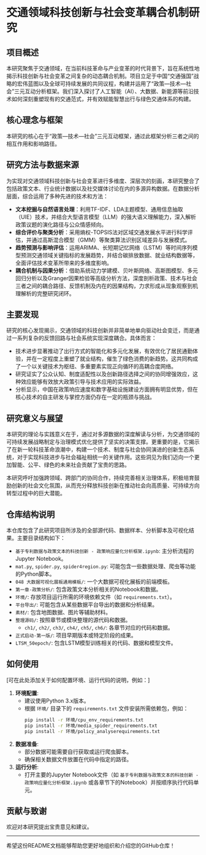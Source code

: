 # 交通领域科技创新与社会变革耦合机制研究

## 项目概述

本研究聚焦于交通领域，在当前科技革命与产业变革的时代背景下，旨在系统性地揭示科技创新与社会变革之间复杂的动态耦合机制。项目立足于中国“交通强国”战略的宏伟蓝图以及全球可持续发展的共同议程，构建并运用了“政策—技术—社会”三元互动分析框架。我们深入探讨了人工智能（AI）、大数据、新能源等前沿技术如何深刻重塑现有的交通范式，并有效赋能智慧出行与绿色交通体系的构建。

## 核心理念与框架

本研究的核心在于“政策—技术—社会”三元互动框架，通过此框架分析三者之间的相互作用和影响路径。

## 研究方法与数据来源

为实现对交通领域科技创新与社会变革进行多维度、深层次的刻画，本研究整合了包括政策文本、行业统计数据以及社交媒体讨论在内的多源异构数据。在数据分析层面，综合运用了多种先进的技术和方法：

*   **文本挖掘与自然语言处理**：利用TF-IDF、LDA主题模型、通用信息抽取（UIE）技术，并结合大型语言模型（LLM）的强大语义理解能力，深入解析政策议题的演化路径与公众情感倾向。
*   **综合评价与聚类分析**：采用熵权-TOPSIS法对区域交通发展水平进行科学评估，并通过高斯混合模型（GMM）等聚类算法识别区域差异与发展模式。
*   **趋势预测与影响评估**：运用ARIMA、长短期记忆网络（LSTM）等时间序列模型预测交通领域关键指标的发展趋势，并结合碳排放数据、就业结构数据等，全面评估技术变革所带来的多维度影响。
*   **耦合机制与因果分析**：借助系统动力学建模、贝叶斯网络、高斯图模型、多元回归分析以及Granger因果检验等高级分析方法，深度剖析政策、技术与社会三者之间的耦合路径、反馈机制及内在的因果结构，力求形成从现象观察到机理解析的完整研究闭环。

## 主要发现

研究的核心发现揭示，交通领域的科技创新并非简单地单向驱动社会变迁，而是通过一系列复杂的反馈回路与社会系统实现深度耦合。具体而言：

*   技术进步显著推动了出行方式的智能化和多元化发展，有效优化了居民通勤体验，并在一定程度上重塑了就业结构，催生了绿色消费的新趋势。这共同构成了一个以关键技术为枢纽、多重要素实现正向循环的高耦合度网络。
*   研究证实了公众认知、制度适配性以及创新路径选择之间的协同增强效应，这种效应能够有效放大政策引导与技术应用的实际效益。
*   分析显示，中国在政策响应速度和数字基础设施建设方面拥有明显优势，但在核心技术的自主研发与掌控方面仍存在一定的瓶颈与挑战。

## 研究意义与展望

本研究的理论与实践意义在于，通过对多源数据的深度解读与分析，为交通领域的可持续发展战略制定与治理模式优化提供了坚实的决策支撑。更重要的是，它揭示了在新一轮科技革命浪潮中，构建一个技术、制度与社会协同演进的创新生态系统，对于实现科技进步与社会福祉相统一的关键作用。这些洞见为我们迈向一个更加智能、公平、绿色的未来社会贡献了宝贵的思路。

本研究呼吁加强跨领域、跨部门的协同合作，持续完善相关治理体系，积极培育鼓励创新的社会文化氛围，从而充分释放科技创新在推动社会向高质量、可持续方向转型过程中的巨大潜能。

## 仓库结构说明

本仓库包含了此研究项目所涉及的全部源代码、数据样本、分析脚本及可视化结果。主要目录结构如下：

*   `基于专利数据与政策文本的科技创新 - 政策响应量化分析框架.ipynb`: 主分析流程的Jupyter Notebook。
*   `mat.py`, `spider.py`, `spider4region.py`: 可能包含一些数据处理、爬虫等功能的Python脚本。
*   `048 大数据可视化展板通用模板/`: 一个大数据可视化展板的前端模板。
*   `第一章-政策分析/`: 包含政策文本分析相关的Notebook和数据。
*   `环境/`: 存放项目运行所需的环境依赖文件（如 `requirements.txt`）。
*   `平台导出/`: 可能包含从某些数据平台导出的数据和分析结果。
*   `素材/`: 包含地图数据、图片等辅助材料。
*   `整理源码/`: 按照章节或模块整理的源代码和数据。
    *   `ch1/`, `ch2/`, `ch3/`, `ch4/`, `ch5/`, `ch6/`: 各章节对应的代码和数据。
*   `正式启动-第一版/`: 项目早期版本或特定阶段的成果。
*   `LTSM_50epoch/`: 包含LSTM模型训练相关的代码、数据和模型文件。

## 如何使用

[可在此处添加关于如何配置环境、运行代码的说明，例如：]

1.  **环境配置**:
    *   建议使用Python 3.x版本。
    *   根据 `环境/` 目录下的 `requirements.txt` 文件安装所需依赖包，例如：
        ```bash
        pip install -r 环境/cpu_env_requirements.txt
        pip install -r 环境/media_spider_requirements.txt
        pip install -r 环境/policy_analyserequirements.txt
        ```
2.  **数据准备**:
    *   部分数据可能需要自行获取或运行爬虫脚本。
    *   确保相关数据文件放置在代码中指定的路径。
3.  **运行分析**:
    *   打开主要的Jupyter Notebook文件（如 `基于专利数据与政策文本的科技创新 - 政策响应量化分析框架.ipynb` 或各章节下的Notebook）并按顺序执行代码单元。

## 贡献与致谢

欢迎对本研究提出宝贵意见和建议。

---

希望这份README文档能够帮助您更好地组织和介绍您的GitHub仓库！

